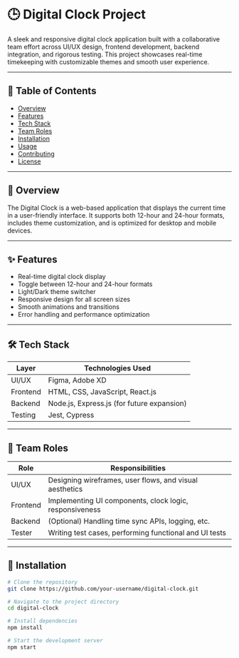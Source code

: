 # 🕒 Digital Clock Project

A sleek and responsive digital clock application built with a collaborative team effort across UI/UX design, frontend development, backend integration, and rigorous testing. This project showcases real-time timekeeping with customizable themes and smooth user experience.

---

## 📁 Table of Contents

- [Overview](#overview)
- [Features](#features)
- [Tech Stack](#tech-stack)
- [Team Roles](#team-roles)
- [Installation](#installation)
- [Usage](#usage)
- [Contributing](#contributing)
- [License](#license)

---

## 📌 Overview

The Digital Clock is a web-based application that displays the current time in a user-friendly interface. It supports both 12-hour and 24-hour formats, includes theme customization, and is optimized for desktop and mobile devices.

---

## ✨ Features

- Real-time digital clock display
- Toggle between 12-hour and 24-hour formats
- Light/Dark theme switcher
- Responsive design for all screen sizes
- Smooth animations and transitions
- Error handling and performance optimization

---

## 🛠 Tech Stack

| Layer       | Technologies Used                     |
|-------------|----------------------------------------|
| UI/UX       | Figma, Adobe XD                        |
| Frontend    | HTML, CSS, JavaScript, React.js        |
| Backend     | Node.js, Express.js (for future expansion) |
| Testing     | Jest, Cypress                          |

---

## 👥 Team Roles

| Role       | Responsibilities                                      |
|------------|--------------------------------------------------------|
| UI/UX      | Designing wireframes, user flows, and visual aesthetics |
| Frontend   | Implementing UI components, clock logic, responsiveness |
| Backend    | (Optional) Handling time sync APIs, logging, etc.       |
| Tester     | Writing test cases, performing functional and UI tests |

---

## 🚀 Installation

```bash
# Clone the repository
git clone https://github.com/your-username/digital-clock.git

# Navigate to the project directory
cd digital-clock

# Install dependencies
npm install

# Start the development server
npm start
